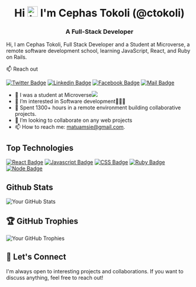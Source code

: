 
<!---
ctokoli/ctokoli is a ✨ special ✨ repository because its `README.md` (this file) appears on your GitHub profile.
You can click the Preview link to take a look at your changes.
--->



<h1 align="center">Hi <img src="https://user-images.githubusercontent.com/1303154/88677602-1635ba80-d120-11ea-84d8-d263ba5fc3c0.gif" width="28px" height="28px" alt="hi"> I'm Cephas Tokoli (@ctokoli)</h1>

<h3 align="center">A Full-Stack Developer </h3>

Hi, I am Cephas Tokoli, Full Stack Developer and a Student at Microverse, a remote software development school, learning JavaScript, React, and  Ruby on Rails.

:mailbox: Reach out

[![Twitter Badge](https://img.shields.io/badge/-@ctokoli-1ca0f1?style=flat&labelColor=1ca0f1&logo=twitter&logoColor=white&link=https://twitter.com/ctokoli)](https://twitter.com/ctokoli) [![Linkedin Badge](https://img.shields.io/badge/-ctokoli-0e76a8?style=flat&labelColor=0e76a8&logo=linkedin&logoColor=white)](https://www.linkedin.com/in/cephas-tokoli-a25204123/) [![Facebook Badge](https://img.shields.io/badge/-@ctokoli-1877f2?style=flat&labelColor=1877f2&logo=facebook&logoColor=white)](https://www.facebook.com/ctokoli/) [![Mail Badge](https://img.shields.io/badge/-ctokoli-c0392b?style=flat&labelColor=c0392b&logo=gmail&logoColor=white)](mailto:matumasie@gmail.com)

<!-- TODO: Add last video link -->

- 🔭 I was a student at Microverse![](https://img.shields.io/badge/-Microverse-blueviolet) 
- 👀 I’m interested in Software development🧑🏽‍💻
- 🌱 Spent 1300+ hours in a remote environment building collaborative projects.
- 💞️ I’m looking to collaborate on any web projects
- 📫 How to reach me: matuamsie@gmail.com.

## Top Technologies

<!-- TODO: Make technologies links takes you to repositories -->

[![React Badge](https://img.shields.io/badge/-React-61DBFB?style=for-the-badge&labelColor=black&logo=react&logoColor=61DBFB)](#) [![Javascript Badge](https://img.shields.io/badge/-Javascript-F0DB4F?style=for-the-badge&labelColor=black&logo=javascript&logoColor=F0DB4F)](#) [![CSS Badge](https://img.shields.io/badge/-CSS-007acc?style=for-the-badge&labelColor=black&logo=css3&logoColor=007acc)](#) [![Ruby Badge](https://img.shields.io/badge/-Ruby-820C02?style=for-the-badge&labelColor=black&logo=ruby&logoColor=820c02)](#) [![Node Badge](https://img.shields.io/badge/-Nodejs-43853d?style=for-the-badge&labelColor=black&logo=node.js&logoColor=43853d)](#)


## Github Stats
![Your GitHub Stats](https://github-readme-stats.vercel.app/api?username=ctokoli&show_icons=true&count_private=true&hide=contribs&theme=gruvbox)

## 🏆 GitHub Trophies

![Your GitHub Trophies](https://github-profile-trophy.vercel.app/?username=ctokoli&theme=flat)

## 🤝 Let's Connect

I'm always open to interesting projects and collaborations. If you want to discuss anything, feel free to reach out!





